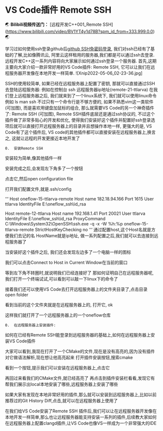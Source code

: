 # VS Code插件 Remote SSH


:earth_asia: **Bilibili视频传送门：** [远程开发C++001_Remote SSH] (https://www.bilibili.com/video/BV1YT4y1d78B?spm_id_from=333.999.0.0) :earth_asia:

学习过如何使用ssh登录github后[github SSH免密码登录](https://www.ttlarva.com/master/github/03_SSH_for_github.html), 我们对ssh已经有了基础的了解,比如像腾讯云, 阿里云这样租用的服务器,我们都是可以通过ssh去登录.
远程开发C++这一系列内容将向大家展示如何通过ssh登录一个服务器.
首先,这期主要向大家介绍一款非常好用的VS Code插件: Remote SSH, 它可以让我们在远程服务器开发像在本地开发一样简单.
![Xnip2022-05-06_02-23-36.jpg]

SSH的使用较简单, 如果已经在远程服务器上配置了密钥, 那就可以直接通过SSH去登陆远程服务器:
例如在控制台
ssh 远程服务器ip地址(remote-21-ttlarva)
在我们登上远程服务器之后, 我们就来到了一个linux系统下, 我们就可以使用linux命令
例如
ls
man ssh
不过只有一个命令行是不够方便的, 如果不熟悉vim这一类软件(可加图), 而是喜欢用键盘加鼠标的组合, 那么就需要VS Code的另一个神奇插件了: Remote SSH (可加图), Remote SSH插件底层还是通过ssh协议的, 不过这个插件做了非常多贴心的开发和优化, 使得我们安装好这个插件并配置好ssh登录选项后就可以直接打开远程服务器上的目录并且想操作本地一样, 更强大的是, VS Code有了这个插件后, VS code的其他插件都可以直接安装在远程服务器上,换言之, 这就让远程的开发更接近本地开发了

	0.	安装Remote SSH
安装较为简单,像其他插件一样

安装完成之后,会发现左下角多了一个按钮

点击它,然后open configuration file

打开我们配置文件,就是.ssh/config

‘‘‘ 
Host oneflow-15-ttlarva-remote
	Host name 182.18.94.166
	Port 1615
	User ttlarva
	IdentityFile E:\oneflow_ssh\id_rsa

Host remote-12-ttlarva
	Host name 192.168.1.41
	Port 20021
	User ttlarva
	IdentityFile E:\oneflow_ssh\id_rsa
	ProxyCommand C:\Windows\System32\OpenSSH\ssh.exe -q -x -W %h:%p oneflow-15-ttlarva-remote
	StrictHostKeyChecking no
‘‘‘ 
通过配置host,这个Host名就是方便我们去记的名
HostName就是ip地址, 做一系列配置之后,我们就可以去连接到远程服务器了

当安装好这个插件之后, 我们还会发现左边多了一个电脑一样的图标


我们可以点击Connect to Host in Current Window在当前的窗口

等到左下角不转圈时,就说明我们已经连接好了
那如何证明自己在远程服务器呢, 我们打开一个终端试试,可以看到可以敲一下linux下的命令了

接着我们还可以使用VS Code去打开远程服务器上的文件夹目录了,点击目录 open folder

看到当前的这个文件夹就是在远程服务器上的, 打开它, ok

这样我们就打开了一个远程服务器上的一个oneflow仓库

	0.	在远程服务器上安装插件:
如何在已经有Remote SSH能登录到远程服务器的基础上,如何在远程服务器上安装VS Code插件

大家可以看到,我现在打开了一个CMake的文件,现在是没有高亮的,因为没有插件对它做语法解析,现在想让他高亮起来
打开插件安装按钮,搜索cmake

看到一个按钮,提示我们可以安装在远程服务器上,点击它

再回过来看我们的CMake文件,就已经高亮了
再点击到插件安装栏看看,发现它有帮我们展示出local本地安装了哪些,远程服务器上安装了哪些


如果大家有发现在本地非常好用的插件,那么就可以安装到远程服务器上,比如以前推荐过的Git History Diff,点击,就可以在远程服务器上使用了

在我们给VS Code安装了Remote SSH 插件后,我们可以让在远程服务器开发像在本地开发一样简单,那么也让远程服务器能支持安装一系列的插件,后续教大家如何在远程服务器上配置clangd插件,让VS Code也像VS一样成为一个非常强大的IDE